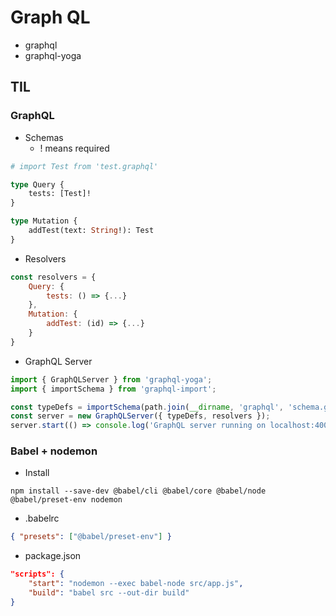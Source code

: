 # Graph QL

-   graphql
-   graphql-yoga

## TIL

### GraphQL

-   Schemas
    -   ! means required

```graphql
# import Test from 'test.graphql'

type Query {
    tests: [Test]!
}

type Mutation {
    addTest(text: String!): Test
}
```

-   Resolvers

```JavaScript
const resolvers = {
    Query: {
        tests: () => {...}
    },
    Mutation: {
        addTest: (id) => {...}
    }
}
```

-   GraphQL Server

```JavaScript
import { GraphQLServer } from 'graphql-yoga';
import { importSchema } from 'graphql-import';

const typeDefs = importSchema(path.join(__dirname, 'graphql', 'schema.graphql'));
const server = new GraphQLServer({ typeDefs, resolvers });
server.start(() => console.log('GraphQL server running on localhost:4000'));
```

### Babel + nodemon

-   Install

```Shell
npm install --save-dev @babel/cli @babel/core @babel/node @babel/preset-env nodemon
```

-   .babelrc

```JSON
{ "presets": ["@babel/preset-env"] }
```

-   package.json

```JSON
"scripts": {
    "start": "nodemon --exec babel-node src/app.js",
    "build": "babel src --out-dir build"
}
```
